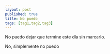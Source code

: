 ```yaml
---
layout: post
published: true 
title: No puedo
tags: [tag1,tag2,tag3]
---
```


No puedo dejar que termine este día sin marcarlo.

No, simplemente no puedo
